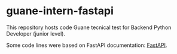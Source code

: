 # guane-intern-fastapi

This repository hosts code Guane tecnical test for Backend Python Developer (junior level).

Some code lines were based on FastAPI documentation: [FastAPI](https://fastapi.tiangolo.com/).
